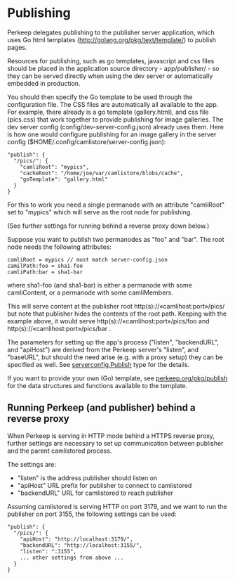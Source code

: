 # Publishing

Perkeep delegates publishing to the publisher server application, which
uses Go html templates (http://golang.org/pkg/text/template/) to publish
pages.

Resources for publishing, such as go templates, javascript and css files
should be placed in the application source directory - app/publisher/ - so
they can be served directly when using the dev server or automatically
embedded in production.

You should then specify the Go template to be used through the configuration
file. The CSS files are automatically all available to the app. For example,
there already is a go template (gallery.html), and css file (pics.css) that work
together to provide publishing for image galleries. The dev server config
(config/dev-server-config.json) already uses them. Here is how one would
configure publishing for an image gallery in the server config
($HOME/.config/camlistore/server-config.json):

    "publish": {
      "/pics/": {
        "camliRoot": "mypics",
        "cacheRoot": "/home/joe/var/camlistore/blobs/cache",
        "goTemplate": "gallery.html"
      }
    }

For this to work you need a single permanode with an attribute "camliRoot"
set to "mypics" which will serve as the root node for publishing.

(See further settings for running behind a reverse proxy down below.)

Suppose you want to publish two permanodes as "foo" and "bar". The root node
needs the following attributes:

    camliRoot = mypics // must match server-config.json
    camilPath:foo = sha1-foo
    camliPath:bar = sha1-bar

where sha1-foo (and sha1-bar) is either a permanode with some camliContent,
or a permanode with some camliMembers.

This will serve content at the publisher root http(s)://«camlihost:port»/pics/
but note that publisher hides the contents of the root path.
Keeping with the example above, it would serve
http(s)://«camlihost:port»/pics/foo and http(s)://«camlihost:port»/pics/bar .

The parameters for setting up the app's process ("listen", "backendURL", and
"apiHost") are derived from the Perkeep server's "listen", and "baseURL", but
should the need arise (e.g. with a proxy setup) they can be specified as well.
See [serverconfig.Publish](https://perkeep.org/pkg/types/serverconfig/#Publish)
type for the details.

If you want to provide your own (Go) template, see
[perkeep.org/pkg/publish](/pkg/publish) for the data structures and
functions available to the template.

## Running Perkeep (and publisher) behind a reverse proxy

When Perkeep is serving in HTTP mode behind a HTTPS reverse proxy,
further settings are necessary to set up communication between publisher and
the parent camlistored process.

The settings are:

* "listen" is the address publisher should listen on
* "apiHost" URL prefix for publisher to connect to camlistored
* "backendURL" URL for camlistored to reach publisher

Assuming camlistored is serving HTTP on port 3179, and we want to run the publisher
on port 3155, the following settings can be used:

    "publish": {
      "/pics/": {
		"apiHost": "http://localhost:3179/",
		"backendURL": "http://localhost:3155/",
		"listen": ":3155",
		... other settings from above ...
      }
    }

